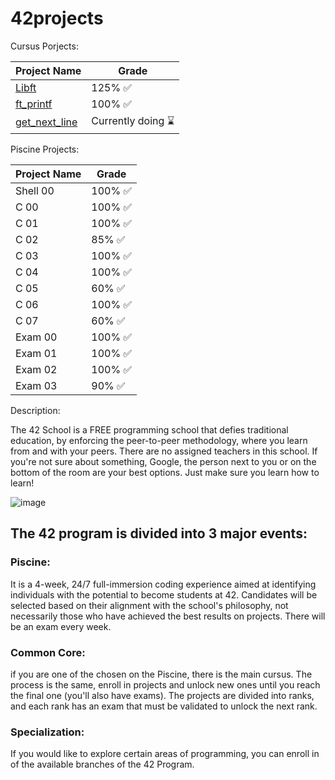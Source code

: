 # 42projects

Cursus Porjects:

| Project Name | Grade |	
| --- | --- |
| [Libft](./libft/) | 125% ✅ |
| [ft_printf](./ft_printf/) | 100% ✅	 |
| [get_next_line](./getnextline/) | Currently doing ⌛ |

Piscine Projects:

| Project Name | Grade |	
| --- | --- |
| Shell 00 | 100% ✅ |
| C 00 | 100% ✅	 |
| C 01 | 100% ✅	 |
| C 02 | 85% ✅ |
| C 03 | 100% ✅	 |
| C 04 | 100% ✅ |
| C 05 | 60% ✅ |
| C 06 | 100% ✅	 |
| C 07 | 60% ✅ |
| Exam 00 | 100% ✅ |
| Exam 01 | 100% ✅ |
| Exam 02 | 100% ✅ |
| Exam 03 | 90% ✅ |

Description: 

The 42 School is a FREE programming school that defies traditional education, by enforcing the peer-to-peer methodology, where you learn from and with your peers. There are no assigned teachers in this school. If you're not sure about something, Google, the person next to you or on the bottom of the room are your best options. Just make sure you learn how to learn!

![image](https://github.com/PisanoRaffaele/42projects/assets/116729126/e08b83d9-f321-40aa-9ea3-07a0397e19e4)

## The 42 program is divided into 3 major events:

### Piscine: 
It is a 4-week, 24/7 full-immersion coding experience aimed at identifying individuals with the potential to become students at 42. Candidates will be selected based on their alignment with the school's philosophy, not necessarily those who have achieved the best results on projects. There will be an exam every week.

### Common Core: 
if you are one of the chosen on the Piscine, there is the main cursus. The process is the same, enroll in projects and unlock new ones until you reach the final one (you'll also have exams). The projects are divided into ranks, and each rank has an exam that must be validated to unlock the next rank.

### Specialization: 
If you would like to explore certain areas of programming, you can enroll in of the available branches of the 42 Program.
